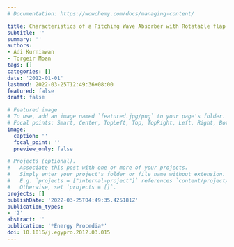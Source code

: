 ```yaml
---
# Documentation: https://wowchemy.com/docs/managing-content/

title: Characteristics of a Pitching Wave Absorber with Rotatable flap
subtitle: ''
summary: ''
authors:
- Adi Kurniawan
- Torgeir Moan
tags: []
categories: []
date: '2012-01-01'
lastmod: 2022-03-25T12:49:36+08:00
featured: false
draft: false

# Featured image
# To use, add an image named `featured.jpg/png` to your page's folder.
# Focal points: Smart, Center, TopLeft, Top, TopRight, Left, Right, BottomLeft, Bottom, BottomRight.
image:
  caption: ''
  focal_point: ''
  preview_only: false

# Projects (optional).
#   Associate this post with one or more of your projects.
#   Simply enter your project's folder or file name without extension.
#   E.g. `projects = ["internal-project"]` references `content/project/deep-learning/index.md`.
#   Otherwise, set `projects = []`.
projects: []
publishDate: '2022-03-25T04:49:35.425181Z'
publication_types:
- '2'
abstract: ''
publication: '*Energy Procedia*'
doi: 10.1016/j.egypro.2012.03.015
---
```

